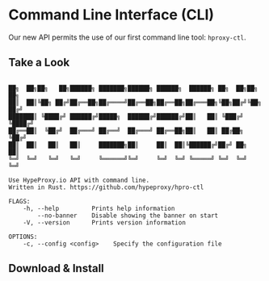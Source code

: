 # Command Line Interface (CLI)

Our new API permits the use of our first command line tool: `hproxy-ctl`.

## Take a Look

```

██╗  ██╗██╗   ██╗██████╗ ███████╗██████╗ ██████╗  ██████╗ ██╗  ██╗██╗   ██╗
██║  ██║╚██╗ ██╔╝██╔══██╗██╔════╝██╔══██╗██╔══██╗██╔═══██╗╚██╗██╔╝╚██╗ ██╔╝
███████║ ╚████╔╝ ██████╔╝█████╗  ██████╔╝██████╔╝██║   ██║ ╚███╔╝  ╚████╔╝
██╔══██║  ╚██╔╝  ██╔═══╝ ██╔══╝  ██╔═══╝ ██╔══██╗██║   ██║ ██╔██╗   ╚██╔╝
██║  ██║   ██║   ██║     ███████╗██║     ██║  ██║╚██████╔╝██╔╝ ██╗   ██║
╚═╝  ╚═╝   ╚═╝   ╚═╝     ╚══════╝╚═╝     ╚═╝  ╚═╝ ╚═════╝ ╚═╝  ╚═╝   ╚═╝

Use HypeProxy.io API with command line.
Written in Rust. https://github.com/hypeproxy/hpro-ctl

FLAGS:
    -h, --help         Prints help information
        --no-banner    Disable showing the banner on start
    -V, --version      Prints version information

OPTIONS:
    -c, --config <config>    Specify the configuration file
```

## Download & Install

